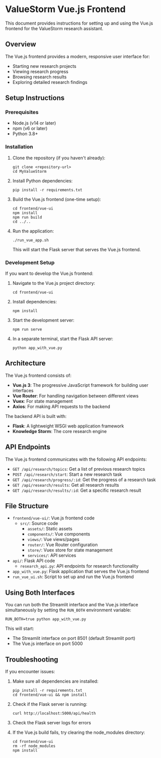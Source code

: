 # ValueStorm Vue.js Frontend

This document provides instructions for setting up and using the Vue.js frontend for the ValueStorm research assistant.

## Overview

The Vue.js frontend provides a modern, responsive user interface for:
- Starting new research projects
- Viewing research progress
- Browsing research results
- Exploring detailed research findings

## Setup Instructions

### Prerequisites

- Node.js (v14 or later)
- npm (v6 or later)
- Python 3.8+

### Installation

1. Clone the repository (if you haven't already):
   ```
   git clone <repository-url>
   cd MyValueStorm
   ```

2. Install Python dependencies:
   ```
   pip install -r requirements.txt
   ```

3. Build the Vue.js frontend (one-time setup):
   ```
   cd frontend/vue-ui
   npm install
   npm run build
   cd ../..
   ```

4. Run the application:
   ```
   ./run_vue_app.sh
   ```

   This will start the Flask server that serves the Vue.js frontend.

### Development Setup

If you want to develop the Vue.js frontend:

1. Navigate to the Vue.js project directory:
   ```
   cd frontend/vue-ui
   ```

2. Install dependencies:
   ```
   npm install
   ```

3. Start the development server:
   ```
   npm run serve
   ```

4. In a separate terminal, start the Flask API server:
   ```
   python app_with_vue.py
   ```

## Architecture

The Vue.js frontend consists of:

- **Vue.js 3**: The progressive JavaScript framework for building user interfaces
- **Vue Router**: For handling navigation between different views
- **Vuex**: For state management
- **Axios**: For making API requests to the backend

The backend API is built with:

- **Flask**: A lightweight WSGI web application framework
- **Knowledge Storm**: The core research engine

## API Endpoints

The Vue.js frontend communicates with the following API endpoints:

- `GET /api/research/topics`: Get a list of previous research topics
- `POST /api/research/start`: Start a new research task
- `GET /api/research/progress/:id`: Get the progress of a research task
- `GET /api/research/results`: Get all research results
- `GET /api/research/results/:id`: Get a specific research result

## File Structure

- `frontend/vue-ui/`: Vue.js frontend code
  - `src/`: Source code
    - `assets/`: Static assets
    - `components/`: Vue components
    - `views/`: Vue views/pages
    - `router/`: Vue Router configuration
    - `store/`: Vuex store for state management
    - `services/`: API services
- `api/`: Flask API code
  - `research_api.py`: API endpoints for research functionality
- `app_with_vue.py`: Flask application that serves the Vue.js frontend
- `run_vue_ui.sh`: Script to set up and run the Vue.js frontend

## Using Both Interfaces

You can run both the Streamlit interface and the Vue.js interface simultaneously by setting the `RUN_BOTH` environment variable:

```
RUN_BOTH=true python app_with_vue.py
```

This will start:
- The Streamlit interface on port 8501 (default Streamlit port)
- The Vue.js interface on port 5000

## Troubleshooting

If you encounter issues:

1. Make sure all dependencies are installed:
   ```
   pip install -r requirements.txt
   cd frontend/vue-ui && npm install
   ```

2. Check if the Flask server is running:
   ```
   curl http://localhost:5000/api/health
   ```

3. Check the Flask server logs for errors

4. If the Vue.js build fails, try clearing the node_modules directory:
   ```
   cd frontend/vue-ui
   rm -rf node_modules
   npm install
   ```
